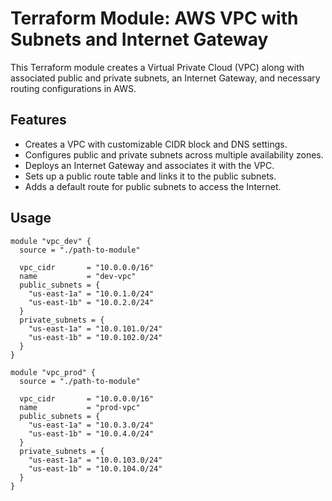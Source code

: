 # Terraform Module: AWS VPC with Subnets and Internet Gateway

This Terraform module creates a Virtual Private Cloud (VPC) along with associated public and private subnets, an Internet Gateway, and necessary routing configurations in AWS.

## Features

- Creates a VPC with customizable CIDR block and DNS settings.
- Configures public and private subnets across multiple availability zones.
- Deploys an Internet Gateway and associates it with the VPC.
- Sets up a public route table and links it to the public subnets.
- Adds a default route for public subnets to access the Internet.

## Usage

```hcl
module "vpc_dev" {
  source = "./path-to-module"

  vpc_cidr       = "10.0.0.0/16"
  name           = "dev-vpc"
  public_subnets = {
    "us-east-1a" = "10.0.1.0/24"
    "us-east-1b" = "10.0.2.0/24"
  }
  private_subnets = {
    "us-east-1a" = "10.0.101.0/24"
    "us-east-1b" = "10.0.102.0/24"
  }
}

module "vpc_prod" {
  source = "./path-to-module"

  vpc_cidr       = "10.0.0.0/16"
  name           = "prod-vpc"
  public_subnets = {
    "us-east-1a" = "10.0.3.0/24"
    "us-east-1b" = "10.0.4.0/24"
  }
  private_subnets = {
    "us-east-1a" = "10.0.103.0/24"
    "us-east-1b" = "10.0.104.0/24"
  }
}

